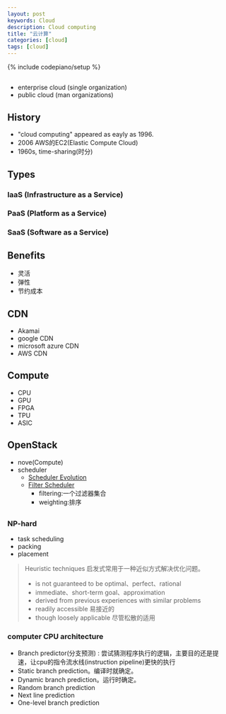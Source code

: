 ```yaml
---
layout: post
keywords: Cloud 
description: Cloud computing
title: "云计算"
categories: [cloud]
tags: [cloud]
---
```

{% include codepiano/setup %}

## 
* enterprise cloud (single organization)
* public cloud (man organizations)

## History
* "cloud computing" appeared as eayly as 1996.
* 2006 AWS的EC2(Elastic Compute Cloud) 
* 1960s, time-sharing(时分)


## Types
### IaaS (Infrastructure as a Service)
### PaaS (Platform as a Service)
### SaaS (Software as a Service)

## Benefits
* 灵活
* 弹性
* 节约成本

## CDN
* Akamai
* google CDN
* microsoft azure CDN
* AWS CDN

## Compute
* CPU
* GPU
* FPGA
* TPU
* ASIC


## OpenStack
* nove(Compute)
* scheduler
    *  [Scheduler Evolution](https://docs.openstack.org/nova/rocky/reference/scheduler-evolution.html)  
    * [Filter Scheduler](https://docs.openstack.org/nova/rocky/user/filter-scheduler.html)
        * filtering:一个过滤器集合
        * weighting:排序

## 
### NP-hard
* task scheduling 
* packing 
* placement

> Heuristic techniques 启发式常用于一种近似方式解决优化问题。
> * is not guaranteed to be optimal、perfect、rational
> * immediate、short-term goal、approximation
> * derived from previous experiences with similar problems
> * readily accessible 易接近的
> * though loosely applicable 尽管松散的适用

### computer CPU  architecture
* Branch predictor(分支预测) : 尝试猜测程序执行的逻辑，主要目的还是提速，让cpu的指令流水线(instruction pipeline)更快的执行
* Static branch prediction。编译时就确定。
* Dynamic branch prediction。运行时确定。
* Random branch prediction
* Next line prediction
* One-level branch prediction